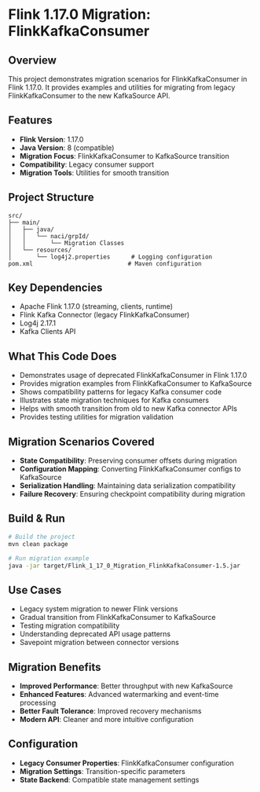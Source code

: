# Flink 1.17.0 Migration: FlinkKafkaConsumer

## Overview
This project demonstrates migration scenarios for FlinkKafkaConsumer in Flink 1.17.0. It provides examples and utilities for migrating from legacy FlinkKafkaConsumer to the new KafkaSource API.

## Features
- **Flink Version**: 1.17.0
- **Java Version**: 8 (compatible)
- **Migration Focus**: FlinkKafkaConsumer to KafkaSource transition
- **Compatibility**: Legacy consumer support
- **Migration Tools**: Utilities for smooth transition

## Project Structure
```
src/
├── main/
│   ├── java/
│   │   └── naci/grpId/
│   │       └── Migration Classes
│   └── resources/
│       └── log4j2.properties      # Logging configuration
pom.xml                           # Maven configuration
```

## Key Dependencies
- Apache Flink 1.17.0 (streaming, clients, runtime)
- Flink Kafka Connector (legacy FlinkKafkaConsumer)
- Log4j 2.17.1
- Kafka Clients API

## What This Code Does
- Demonstrates usage of deprecated FlinkKafkaConsumer in Flink 1.17.0
- Provides migration examples from FlinkKafkaConsumer to KafkaSource
- Shows compatibility patterns for legacy Kafka consumer code
- Illustrates state migration techniques for Kafka consumers
- Helps with smooth transition from old to new Kafka connector APIs
- Provides testing utilities for migration validation

## Migration Scenarios Covered
- **State Compatibility**: Preserving consumer offsets during migration
- **Configuration Mapping**: Converting FlinkKafkaConsumer configs to KafkaSource
- **Serialization Handling**: Maintaining data serialization compatibility
- **Failure Recovery**: Ensuring checkpoint compatibility during migration

## Build & Run
```bash
# Build the project
mvn clean package

# Run migration example
java -jar target/Flink_1_17_0_Migration_FlinkKafkaConsumer-1.5.jar
```

## Use Cases
- Legacy system migration to newer Flink versions
- Gradual transition from FlinkKafkaConsumer to KafkaSource
- Testing migration compatibility
- Understanding deprecated API usage patterns
- Savepoint migration between connector versions

## Migration Benefits
- **Improved Performance**: Better throughput with new KafkaSource
- **Enhanced Features**: Advanced watermarking and event-time processing
- **Better Fault Tolerance**: Improved recovery mechanisms
- **Modern API**: Cleaner and more intuitive configuration

## Configuration
- **Legacy Consumer Properties**: FlinkKafkaConsumer configuration
- **Migration Settings**: Transition-specific parameters
- **State Backend**: Compatible state management settings